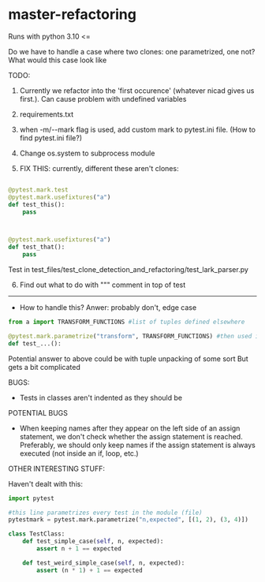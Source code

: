 # master-refactoring


Runs with python 3.10 <=


Do we have to handle a case where two clones: one parametrized, one not? What would this case look like

TODO:
1. Currently we refactor into the 'first occurence' (whatever nicad gives us first.). Can cause problem with undefined variables

2. requirements.txt

3. when -m/--mark flag is used, add custom mark to pytest.ini file. (How to find pytest.ini file?)

4. Change os.system to subprocess module

5. FIX THIS: currently, different these aren't clones:
```python

@pytest.mark.test
@pytest.mark.usefixtures("a")
def test_this():
    pass



@pytest.mark.usefixtures("a")
def test_that():
    pass    

```
Test in test_files/test_clone_detection_and_refactoring/test_lark_parser.py


6. Find out what to do with """ comment in top of test
-------------------------------------------------------------------------------------------


- How to handle this? Anwer: probably don't, edge case
```python
from a import TRANSFORM_FUNCTIONS #list of tuples defined elsewhere

@pytest.mark.parametrize("transform", TRANSFORM_FUNCTIONS) #then used in annotation
def test_...():
```
Potential answer to above could be with tuple unpacking of some sort
But gets a bit complicated


BUGS:

- Tests in classes aren't indented as they should be

POTENTIAL BUGS

- When keeping names after they appear on the left side of an assign statement, we don't check whether the assign statement is reached. Preferably, we should only keep names if the assign statement is always executed (not inside an if, loop, etc.)  



OTHER INTERESTING STUFF:

Haven't dealt with this:
```python
import pytest

#this line parametrizes every test in the module (file)
pytestmark = pytest.mark.parametrize("n,expected", [(1, 2), (3, 4)])

class TestClass:
    def test_simple_case(self, n, expected):
        assert n + 1 == expected

    def test_weird_simple_case(self, n, expected):
        assert (n * 1) + 1 == expected

```
